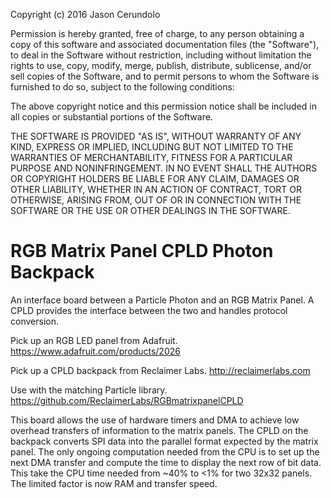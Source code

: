 Copyright (c) 2016 Jason Cerundolo

Permission is hereby granted, free of charge, to any person obtaining a copy
of this software and associated documentation files (the "Software"), to deal
in the Software without restriction, including without limitation the rights
to use, copy, modify, merge, publish, distribute, sublicense, and/or sell
copies of the Software, and to permit persons to whom the Software is
furnished to do so, subject to the following conditions:

The above copyright notice and this permission notice shall be included in all
copies or substantial portions of the Software.

THE SOFTWARE IS PROVIDED "AS IS", WITHOUT WARRANTY OF ANY KIND, EXPRESS OR
IMPLIED, INCLUDING BUT NOT LIMITED TO THE WARRANTIES OF MERCHANTABILITY,
FITNESS FOR A PARTICULAR PURPOSE AND NONINFRINGEMENT. IN NO EVENT SHALL THE
AUTHORS OR COPYRIGHT HOLDERS BE LIABLE FOR ANY CLAIM, DAMAGES OR OTHER
LIABILITY, WHETHER IN AN ACTION OF CONTRACT, TORT OR OTHERWISE, ARISING FROM,
OUT OF OR IN CONNECTION WITH THE SOFTWARE OR THE USE OR OTHER DEALINGS IN THE
SOFTWARE.

RGB Matrix Panel CPLD Photon Backpack
==================

An interface board between a Particle Photon and an RGB Matrix Panel. 
A CPLD provides the interface between the two and handles protocol 
conversion. 

Pick up an RGB LED panel from Adafruit. 
https://www.adafruit.com/products/2026

Pick up a CPLD backpack from Reclaimer Labs. 
http://reclaimerlabs.com

Use with the matching Particle library. 
https://github.com/ReclaimerLabs/RGBmatrixpanelCPLD

This board allows the use of hardware timers and DMA to achieve low 
overhead transfers of information to the matrix panels. The CPLD on the 
backpack converts SPI data into the parallel format expected by 
the matrix panel. The only ongoing computation needed from the CPU 
is to set up the next DMA transfer and compute the time to display 
the next row of bit data. This take the CPU time needed from ~40% 
to <1% for two 32x32 panels. The limited factor is now RAM and 
transfer speed. 
